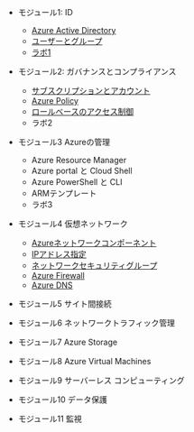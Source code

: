 

- モジュール1: ID
  - [Azure Active Directory](mod01-01.md)
  - [ユーザーとグループ](mod01-02.md)
  - [ラボ1](https://github.com/MicrosoftLearning/AZ-104JA-MicrosoftAzureAdministrator/blob/master/Instructions/Labs/LAB_01-Manage_Azure_AD_Identities.md)

- モジュール2: ガバナンスとコンプライアンス
  - [サブスクリプションとアカウント](mod02-01.md)
  - [Azure Policy](mod02-02.md)
  - [ロールベースのアクセス制御](mod02-03.md)
  - ラボ2
- モジュール3 Azureの管理
  - Azure Resource Manager
  - Azure portal と Cloud Shell
  - Azure PowerShell と CLI
  - ARMテンプレート
  - ラボ3
- モジュール4 仮想ネットワーク
  - [Azureネットワークコンポーネント](mod04-01-vnet.md)
  - [IPアドレス指定](mod04-02-ip.md)
  - [ネットワークセキュリティグループ](mod04-03-nsg.md)
  - [Azure Firewall](mod04-04-firewall.md)
  - [Azure DNS](mod04-05-dns.md)
- モジュール5 サイト間接続
- モジュール6 ネットワークトラフィック管理
- モジュール7 Azure Storage
- モジュール8 Azure Virtual Machines
- モジュール9 サーバーレス コンピューティング
- モジュール10 データ保護
- モジュール11 監視
